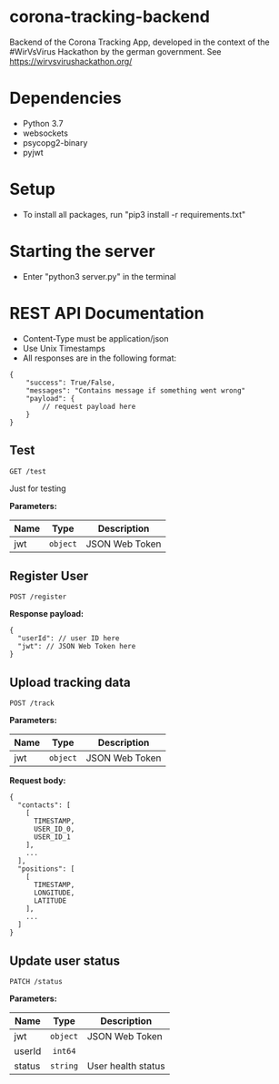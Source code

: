 # corona-tracking-backend
Backend of the Corona Tracking App, developed in the context of the #WirVsVirus Hackathon by the german government. See https://wirvsvirushackathon.org/

# Dependencies
- Python 3.7
- websockets
- psycopg2-binary
- pyjwt

# Setup
- To install all packages, run "pip3 install -r requirements.txt"

# Starting the server
- Enter "python3 server.py" in the terminal

# REST API Documentation
- Content-Type must be application/json
- Use Unix Timestamps
- All responses are in the following format:
```
{
    "success": True/False,
    "messages": "Contains message if something went wrong"
    "payload": {
        // request payload here
    }
}
```
## Test
```
GET /test
```
Just for testing

**Parameters:**

Name | Type | Description
--- | :---: | ---
jwt | `object` | JSON Web Token

## Register User
```
POST /register
```

**Response payload:**
```
{
  "userId": // user ID here
  "jwt": // JSON Web Token here
}
```

## Upload tracking data
```
POST /track
```

**Parameters:**

Name | Type | Description
--- | :---: | ---
jwt | `object` | JSON Web Token

**Request body:**
```
{
  "contacts": [
    [
      TIMESTAMP,
      USER_ID_0,
      USER_ID_1
    ],
    ...
  ],
  "positions": [
    [
      TIMESTAMP,
      LONGITUDE,
      LATITUDE
    ],
    ...
  ]
}
```

## Update user status
```
PATCH /status
```

**Parameters:**

Name | Type | Description
--- | :---: | ---
jwt | `object` | JSON Web Token
userId | `int64` | 
status | `string` | User health status

